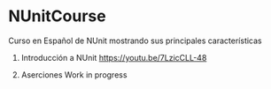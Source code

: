 # NUnitCourse

Curso en Español de NUnit mostrando sus principales características



1. Introducción a NUnit
https://youtu.be/7LzicCLL-48

2. Aserciones
Work in progress
